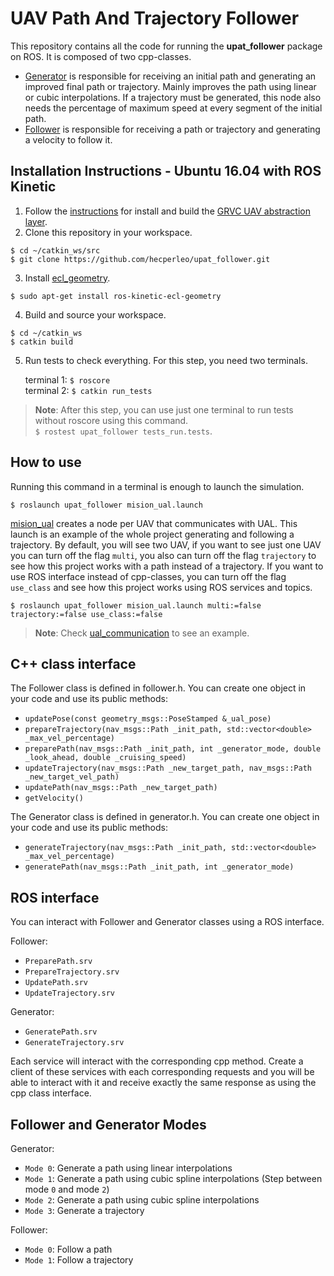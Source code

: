 # UAV Path And Trajectory Follower

This repository contains all the code for running the **upat_follower** package on ROS. It is composed of two cpp-classes.

- [Generator](https://github.com/hecperleo/upat_follower/blob/master/src/generator.cpp) is responsible for receiving an initial path and generating an improved final path or trajectory. Mainly improves the path using linear or cubic interpolations. If a trajectory must be generated, this node also needs the percentage of maximum speed at every segment of the initial path.
- [Follower](https://github.com/hecperleo/upat_follower/blob/master/src/follower.cpp) is responsible for receiving a path or trajectory and generating a velocity to follow it.

## Installation Instructions - Ubuntu 16.04 with ROS Kinetic

1. Follow the [instructions](https://github.com/grvcTeam/grvc-ual/wiki/How-to-build-and-install-grvc-ual) for install and build the [GRVC UAV abstraction layer](https://github.com/grvcTeam/grvc-ual).
2. Clone this repository in your workspace.
```
$ cd ~/catkin_ws/src
$ git clone https://github.com/hecperleo/upat_follower.git
```
3. Install [ecl_geometry](http://wiki.ros.org/ecl_geometry).
```
$ sudo apt-get install ros-kinetic-ecl-geometry
```
4. Build and source your workspace.
```
$ cd ~/catkin_ws
$ catkin build
```
5. Run tests to check everything. For this step, you need two terminals.

    terminal 1: `$ roscore`  
terminal 2: `$ catkin run_tests`

> **Note**: After this step, you can use just one terminal to run tests without roscore using this command.    
>`$ rostest upat_follower tests_run.tests`.


## How to use

Running this command in a terminal is enough to launch the simulation.

```
$ roslaunch upat_follower mision_ual.launch
```

[mision_ual](https://github.com/hecperleo/upat_follower/blob/master/launch/mision_ual.launch) creates a node per UAV that communicates with UAL. This launch is an example of the whole project generating and following a trajectory. 
By default, you will see two UAV, if you want to see just one UAV you can turn off the flag `multi`, you also can turn off the flag `trajectory` to see how this project works with a path instead of a trajectory. If you want to use ROS interface instead of cpp-classes, you can turn off the flag `use_class` and see how this project works using ROS services and topics.

```
$ roslaunch upat_follower mision_ual.launch multi:=false trajectory:=false use_class:=false
```

> **Note**: Check [ual_communication](https://github.com/hecperleo/upat_follower/blob/master/src/ual_communication.cpp) to see an example.

## C++ class interface

The Follower class is defined in follower.h. You can create one object in your code and use its public methods:

- `updatePose(const geometry_msgs::PoseStamped &_ual_pose)`
- `prepareTrajectory(nav_msgs::Path _init_path, std::vector<double> _max_vel_percentage)`
- `preparePath(nav_msgs::Path _init_path, int _generator_mode, double _look_ahead, double _cruising_speed)`
- `updateTrajectory(nav_msgs::Path _new_target_path, nav_msgs::Path _new_target_vel_path)`
- `updatePath(nav_msgs::Path _new_target_path)`
- `getVelocity()`

The Generator class is defined in generator.h. You can create one object in your code and use its public methods:

- `generateTrajectory(nav_msgs::Path _init_path, std::vector<double> _max_vel_percentage)`
- `generatePath(nav_msgs::Path _init_path, int _generator_mode)`


## ROS interface

You can interact with Follower and Generator classes using a ROS interface. 

Follower: 

- `PreparePath.srv`
- `PrepareTrajectory.srv`
- `UpdatePath.srv`
- `UpdateTrajectory.srv`

Generator: 

- `GeneratePath.srv`
- `GenerateTrajectory.srv`

Each service will interact with the corresponding cpp method. Create a client of these services with each corresponding requests and you will be able to interact with it and receive exactly the same response as using the cpp class interface.

## Follower and Generator Modes

Generator:

- `Mode 0`: Generate a path using linear interpolations
- `Mode 1`: Generate a path using cubic spline interpolations (Step between mode `0` and mode `2`)
- `Mode 2`: Generate a path using cubic spline interpolations
- `Mode 3`: Generate a trajectory

Follower:

- `Mode 0`: Follow a path
- `Mode 1`: Follow a trajectory